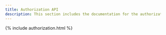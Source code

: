 ```yaml
---
title: Authorization API
description: This section includes the documentation for the authorization APIs.
---
```


{% include authorization.html %}